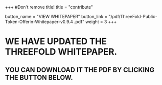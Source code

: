 +++
#Don't remove title!
title = "contribute"

button_name = "VIEW WHITEPAPER"
button_link = "/pdf/ThreeFold-Public-Token-Offerin-Whitepaper-v0.9.4 .pdf"
weight = 3
+++
# WE HAVE UPDATED THE THREEFOLD WHITEPAPER.
## YOU CAN DOWNLOAD IT THE PDF BY CLICKING THE BUTTON BELOW.

